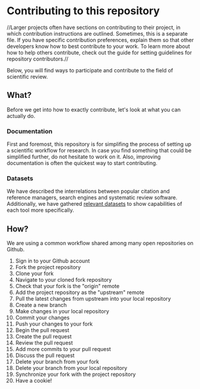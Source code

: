 # Contributing to this repository <!-- omit in toc -->

//Larger projects often have sections on contributing to their project, in which contribution instructions are outlined. Sometimes, this is a separate file. If you have specific contribution preferences, explain them so that other developers know how to best contribute to your work. To learn more about how to help others contribute, check out the guide for setting guidelines for repository contributors.//

Below, you will find ways to participate and contribute to the field of scientific review.

## What?
Before we get into how to exactly contribute, let's look at what you can actually do.

### Documentation
First and foremost, this repository is for simplifing the process of setting up a scientific workflow for research. In case you find something that could be simplified further, do not hesitate to work on it. Also, improving documentation is often the quickest way to start contributing.

### Datasets
We have described the interrelations between popular citation and reference managers, search engines and systematic review software. Additionally, we have gathered [relevant datasets](Datasets/) to show capabilities of each tool more specifically.

## How?
We are using a common workflow shared among many open repositories on Github.
1. Sign in to your Github account
2. Fork the project repository
3. Clone your fork
4. Navigate to your cloned fork repository
5. Check that your fork is the "origin" remote
6. Add the project repository as the "upstream" remote
7. Pull the latest changes from upstream into your local repository
8. Create a new branch
9. Make changes in your local repository
10. Commit your changes
11. Push your changes to your fork
12. Begin the pull request
13. Create the pull request
14. Review the pull request
15. Add more commits to your pull request
16. Discuss the pull request
17. Delete your branch from your fork
18. Delete your branch from your local repository
19. Synchronize your fork with the project repository
20. Have a cookie!
